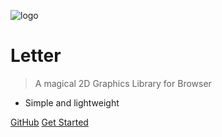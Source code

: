![logo](https://docsify.js.org/_media/icon.svg)

# Letter

> A magical 2D Graphics Library for Browser

* Simple and lightweight 

[GitHub](https://github.com/youth95/letter)
[Get Started](#letter)
